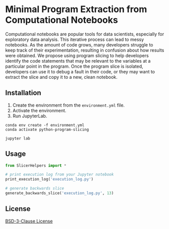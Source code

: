 # Minimal Program Extraction from Computational Notebooks

Computational notebooks are popular tools for data scientists, especially for  exploratory data analysis. 
This iterative process can lead to messy notebooks. 
As the amount of code grows, many developers struggle to keep track of their experimentation, resulting in confusion about how results were obtained. 
We propose using program slicing to help developers identify the code statements that may be relevant to the variables at a particular point in the program. 
Once the program slice is isolated, developers can use it to debug a fault in their code, or they may want to extract the slice and copy it to a new, clean notebook. 

## Installation

1. Create the environment from the `environment.yml` file. 
2. Activate the environment. 
3. Run JupyterLab.

```Shell
conda env create -f environment.yml
conda activate python-program-slicing

jupyter lab
```

## Usage

```python
from SlicerHelpers import *

# print execution log from your Jupyter notebook
print_execution_log('execution_log.py')

# generate backwards slice 
generate_backwards_slice('execution_log.py', 13)

```


## License
[BSD-3-Clause License](https://github.com/waingram/python-program-slicing/blob/LICENSE)